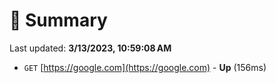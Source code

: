 # 📖 Summary
Last updated: **3/13/2023, 10:59:08 AM**

- `GET` [https://google.com](https://google.com) - **Up** (156ms)
